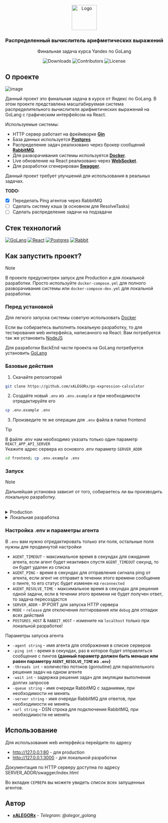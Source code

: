 <br/>
<div align="center">
  <a href="https://github.com/xALEGORx/go-expression-calculator">
    <img src="https://w7.pngwing.com/pngs/592/382/png-transparent-app-store-scientific-calculator-calculator-electronics-text-rectangle.png" alt="Logo" width="80" height="80">
  </a>

  <h3 align="center">Распределенный вычислитель арифметических выражений</h3>

  <p align="center">
    Финальная задача курса Yandex по GoLang
    <br/>
  </p>
  
![Downloads](https://img.shields.io/github/downloads/xALEGORx/go-expression-calculator/total) ![Contributors](https://img.shields.io/github/contributors/xALEGORx/go-expression-calculator?color=dark-green) ![License](https://img.shields.io/github/license/xALEGORx/go-expression-calculator) 

</div>

## О проекте

![image](https://github.com/xALEGORx/go-expression-calculator/assets/26199734/f3dbd032-1c51-4d89-9d98-d1f361353fbb)

Данный проект это финальная задача в курсе от Яндекс по GoLang.
В этом проекте представлена масштабируемая система распределительного вычислителя арифметических выражений на GoLang с графическим интерфейсом на React.

Используемые системы:

* HTTP сервер работает на фреймворке [**Gin**](https://github.com/gin-gonic/gin)
* База данных используется [**Postgres**](https://www.postgresql.org/)
* Распределение задач реализовано через брокер сообщений [**RabbitMQ**](https://www.rabbitmq.com/).
* Для разворачивания системы используется [**Docker**](https://www.docker.com/).
* Live обновление на React реализовано через [**WebSocket**](https://github.com/gorilla/websocket).
* Для разработки сгенерирован [**Swagger**](https://github.com/swaggo/swag).

Данный проект требует улучшений для использования в реальных задачах.

**TODO:**
- [x] Переделать Ping агентов через RabbitMQ
- [ ] Сделать систему кэша (в основном для ResolveTasks)
- [ ] Сделать распределение задачи на подзадачи

## Стек технологий

[![GoLang][GoLang]][GoLang-url] [![React][React.js]][React-url] [![Postgres][Postgres]][Postgres-url] [![Rabbit][Rabbit]][Rabbit-url]


## Как запустить проект?

> [!NOTE]
> В проекте предусмотрен запуск для Production и для локальной разработки. Просто используйте `docker-compose.yml` для полного разворачивания системы или `docker-compose-dev.yml` для локальной разработки.

### Перед установкой

Для легкого запуска системы советую использовать [Docker](https://www.docker.com/get-started/)

Если вы собираетесь выполнять локальную разработку, то для тестирования web интерфейса, написанного на React. Вам потребуется так же установить [NodeJS](https://nodejs.org)

Для разработки BackEnd части проекта на GoLang потребуется установить [GoLang](https://go.dev/learn/)

### Базовые действия

1. Скачайте репозиторий

```sh
git clone https://github.com/xALEGORx/go-expression-calculator
```

2. Создайте новый `.env` из `.env.example` и при необходимости отредактируйте его

```sh
cp .env.example .env
```

3. Произведите те же операции для `.env` файла в папке frontend

> [!TIP]
> В файле .env нам необходимо указать только один параметр `REACT_APP_API_SERVER`<br>Укажите адрес сервера из основого .env параметр `SERVER_ADDR`

```sh
cd frontend; cp .env.example .env
```

### Запуск
> [!NOTE]
> Дальнейшая установка зависит от того, собираетесь ли вы производить локальную разработку.
<br>

<details>
<summary>Production</summary>
<br>

4. Запустите docker-compose из главной папки

> Данный docker-compose запускает Postgres, RabbitMQ, React, Nginx и Оркестратор

```sh
docker-compose up
```

5. Соберите билд агентов

> Для Windows используйте имя сборки build\agent.exe и путь cmd\agent\main.go

> В дальнейшем данный билд можно передавать на другие сервера.

```sh
go build -u build/agent cmd/agent/main.go
```

6. Запустите первый экземпляр агента с базовыми параметрами

> Для Windows используйте файл .\build\agent.exe

> Более детальное объяснение параметров <a href="#env-agent-params">Настройка .env и параметры агента</a>

```
build/agent -agent Agent -ping 60 -threads 10 -url amqp://guest:guest@localhost:5672 -wait 10
```
</details>

<details>
<summary>Локальная разработка</summary>
<br>

4. Запустите docker-compose для разработки

> Данный docker-compose запускает Postgres и RabbitMQ

```sh
docker-compose -f docker-compose-dev.yml up
```

5. Запустите оркестратор

```sh
go run cmd\orchestrator\main.go
```

6. Запустите первый экземпляр агента с базовыми параметрами

> Более детальное объяснение параметров <a href="#env-agent-params">Настройка .env и параметры агента</a>

```sh
go run cmd\agent\main.go -agent Agent -ping 60 -threads 10 -url amqp://guest:guest@localhost:5672 -wait 10
```

7. Перейдите в папку с Frontend

```sh
cd frontend
```

9. Установить необходимые модули

```sh
npm i
```

10. Запустите React

```sh
npm run start
```
</details

<a name="env-agent-params"></a>
### Настройка .env и параметры агента

В `.env` вам нужно отредактировать только эти поля, остальные поля нужны для продвинутой настройки
* `AGENT_TIMEOUT` - максимальное время в секундах для ожидания агента, если агент будет неактивен спустя `AGENT_TIMEOUT` секунд, то он будет удален из списка
* `AGENT_PING` - время в секундах для отправления сигнала ping от агента, если агент не отправит в течении этого времени сообщение о пинге, то его статус будет изменен на `reconnected`
* `AGENT_RESOLVE_TIME` - максимальное время в секундах для решения одной задачи, если в течении этого времени не будет получен ответ, то задача пересоздастся
* `SERVER_ADDR` - IP:PORT для запуска HTTP сервера
* `MODE` - `release` для отключения логгирования или `debug` для отладки всех действий
* `POSTGRES_HOST` & `RABBIT_HOST` - измените на `localhost` только при локальной разработке!

Параметры запуска агента
* `-agent string` - имя агента для отображения в списке серверов
* `-ping int` - время в секундах, раз в которое будет отправляться сообщение с пингов **(данный параметр должен быть меньше или равен параметру `AGENT_RESOLVE_TIME` из `.env`)**
* `-threads int` - количество потоков (goroutine) для параллельного решения задач на одном агенте
* `-wait int` - задержка решения задач для эмуляции выполнения долгих запросов
* `-queue string` - имя очереди RabbitMQ с заданиями, при необходимости не менять
* `-server string` - имя очереди RabbitMQ для ответов, при необходимости не менять
* `-url string` - DSN строка для подключения RabbitMQ, при необходимости не менять


## Использование

Для использования web интерфейса перейдите по адресу
* http://127.0.0.1:80 - для production
* http://127.0.0.1:3000 - для локальной разработки

Документация по HTTP серверу доступна по адресу SERVER_ADDR/swagger/index.html

Во вкладке `СЕРВЕРА` вы можете увидеть список всех запущенных агентов.


## Автор

* **[xALEGORx](https://github.com/xALEGORx)** - *Telegram: @alegor_golang*


[GoLang]: https://img.shields.io/badge/Go-00ADD8?style=for-the-badge&logo=go&logoColor=white
[GoLang-url]: https://go.dev/
[React.js]: https://img.shields.io/badge/React-20232A?style=for-the-badge&logo=react&logoColor=61DAFB
[React-url]: https://reactjs.org/
[Postgres]: https://img.shields.io/badge/PostgreSQL-316192?style=for-the-badge&logo=postgresql&logoColor=white
[Postgres-url]: https://www.postgresql.org/
[Rabbit]: https://img.shields.io/badge/rabbitmq-%23FF6600.svg?&style=for-the-badge&logo=rabbitmq&logoColor=white
[Rabbit-url]: https://www.rabbitmq.com/
